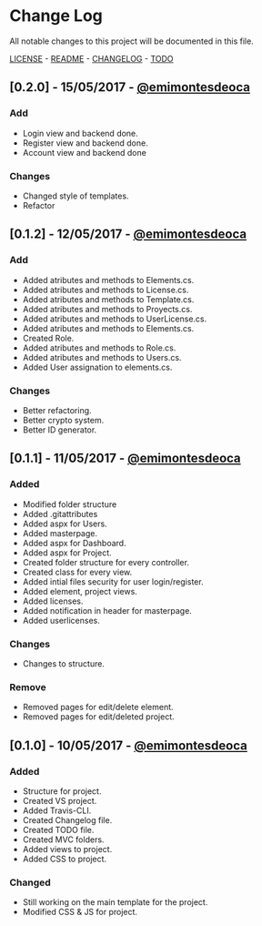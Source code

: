 # Change Log

All notable changes to this project will be documented in this file.

[LICENSE](LICENSE) - [README](README.md) - [CHANGELOG](CHANGELOG.md) - [TODO](TODO.md)

## [0.2.0] - 15/05/2017 - [@emimontesdeoca](https://github.com/emimontesdeoca)
### Add
- Login view and backend done.
- Register view and backend done.
- Account view and backend done


### Changes

- Changed style of templates.
- Refactor


## [0.1.2] - 12/05/2017 - [@emimontesdeoca](https://github.com/emimontesdeoca)
### Add
- Added atributes and methods to Elements.cs.
- Added atributes and methods to License.cs.
- Added atributes and methods to Template.cs.
- Added atributes and methods to Proyects.cs.
- Added atributes and methods to UserLicense.cs.
- Added atributes and methods to Elements.cs.
- Created Role.
- Added atributes and methods to Role.cs.
- Added atributes and methods to Users.cs.
- Added User assignation to elements.cs.


### Changes

- Better refactoring.
- Better crypto system.
- Better ID generator.

## [0.1.1] - 11/05/2017 - [@emimontesdeoca](https://github.com/emimontesdeoca)
### Added
- Modified folder structure
- Added .gitattributes
- Added aspx for Users.
- Added masterpage.
- Added aspx for Dashboard.
- Added aspx for Project.
- Created folder structure for every controller.
- Created class for every view.
- Added intial files security for user login/register.
- Added element, project views.
- Added licenses.
- Added notification in header for masterpage.
- Added userlicenses.

### Changes
- Changes to structure.

### Remove
- Removed pages for edit/delete element.
- Removed pages for edit/deleted project.


## [0.1.0] - 10/05/2017 - [@emimontesdeoca](https://github.com/emimontesdeoca)
### Added
- Structure for project.
- Created VS project.
- Added Travis-CLI.
- Created Changelog file.
- Created TODO file.
- Created MVC folders.
- Added views to project.
- Added CSS to project.

### Changed
- Still working on the main template for the project.
- Modified CSS & JS for project.
